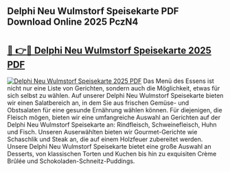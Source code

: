 ## Delphi Neu Wulmstorf Speisekarte PDF Download Online 2025 PczN4

# <h2><a href="http://gcar3k.nevu.top/?p=Delphi+Neu+Wulmstorf+Speisekarte">🔗 👉🔴 Delphi Neu Wulmstorf Speisekarte 2025 PDF</a></h2>

[![Delphi Neu Wulmstorf Speisekarte 2025 PDF](https://i.imgur.com/dBaPXMq.png)](http://gcar3k.nevu.top/?p=Delphi+Neu+Wulmstorf+Speisekarte)
Das Menü des Essens ist nicht nur eine Liste von Gerichten, sondern auch die Möglichkeit, etwas für sich selbst zu wählen. Auf unserer Delphi Neu Wulmstorf Speisekarte bieten wir einen Salatbereich an, in dem Sie aus frischen Gemüse- und Obstsalaten für eine gesunde Ernährung wählen können. Für diejenigen, die Fleisch mögen, bieten wir eine umfangreiche Auswahl an Gerichten auf der Delphi Neu Wulmstorf Speisekarte an: Rindfleisch, Schweinefleisch, Huhn und Fisch. Unseren Auserwählten bieten wir Gourmet-Gerichte wie Schaschlik und Steak an, die auf einem Holzfeuer zubereitet werden. Unsere Delphi Neu Wulmstorf Speisekarte bietet eine große Auswahl an Desserts, von klassischen Torten und Kuchen bis hin zu exquisiten Crème Brûlée und Schokoladen-Schneitz-Puddings.

